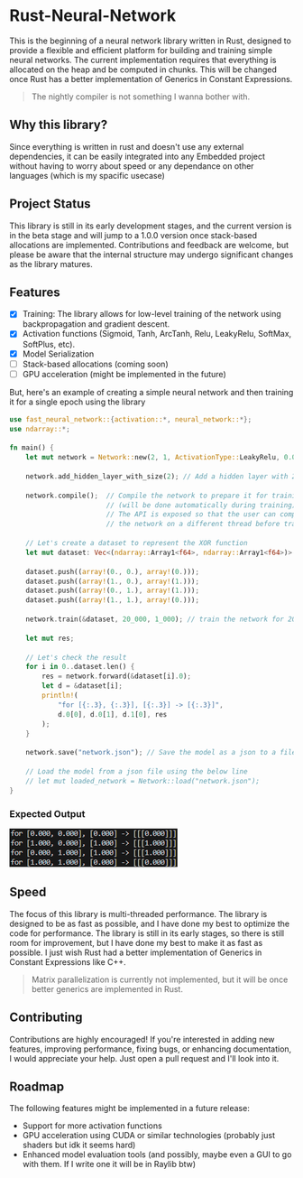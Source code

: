 # Rust-Neural-Network

This is the beginning of a neural network library written in Rust, designed to provide a flexible and efficient platform for building and training simple neural networks.
The current implementation requires that everything is allocated on the heap and be computed in chunks. This will be changed once Rust has a better implementation of Generics in Constant Expressions.

> The nightly compiler is not something I wanna bother with.

## Why this library?

Since everything is written in rust and doesn't use any external dependencies, it can be easily integrated into any Embedded project without having to worry about speed or any dependance on other languages (which is my spacific usecase)

## Project Status

This library is still in its early development stages, and the current version is in the beta stage and will jump to a 1.0.0 version once stack-based allocations are implemented.
Contributions and feedback are welcome, but please be aware that the internal structure may undergo significant changes as the library matures.

## Features

- [x] Training: The library allows for low-level training of the network using backpropagation and gradient descent.
- [x] Activation functions (Sigmoid, Tanh, ArcTanh, Relu, LeakyRelu, SoftMax, SoftPlus, etc).
- [x] Model Serialization
- [ ] Stack-based allocations (coming soon)
- [ ] GPU acceleration (might be implemented in the future)

But, here's an example of creating a simple neural network and then training it for a single epoch using the library

```rust
use fast_neural_network::{activation::*, neural_network::*};
use ndarray::*;

fn main() {
    let mut network = Network::new(2, 1, ActivationType::LeakyRelu, 0.01); // Create a new network with 2 inputs, 1 output, a LeakyRelu activation function, and a learning rate of 0.01

    network.add_hidden_layer_with_size(2); // Add a hidden layer with 2 neurons

    network.compile();  // Compile the network to prepare it for training
                        // (will be done automatically during training)
                        // The API is exposed so that the user can compile
                        // the network on a different thread before training if they want to

    // Let's create a dataset to represent the XOR function
    let mut dataset: Vec<(ndarray::Array1<f64>, ndarray::Array1<f64>)> = Vec::new();

    dataset.push((array!(0., 0.), array!(0.)));
    dataset.push((array!(1., 0.), array!(1.)));
    dataset.push((array!(0., 1.), array!(1.)));
    dataset.push((array!(1., 1.), array!(0.)));

    network.train(&dataset, 20_000, 1_000); // train the network for 20,000 epochs with a decay_time of 1,000 epochs

    let mut res;

    // Let's check the result
    for i in 0..dataset.len() {
        res = network.forward(&dataset[i].0);
        let d = &dataset[i];
        println!(
            "for [{:.3}, {:.3}], [{:.3}] -> [{:.3}]",
            d.0[0], d.0[1], d.1[0], res
        );
    }

    network.save("network.json"); // Save the model as a json to a file

    // Load the model from a json file using the below line
    // let mut loaded_network = Network::load("network.json");  
}
```

### Expected Output
![Expected Output](xor_result.png)

## Speed

The focus of this library is multi-threaded performance. The library is designed to be as fast as possible, and I have done my best to optimize the code for performance. The library is still in its early stages, so there is still room for improvement, but I have done my best to make it as fast as possible. I just wish Rust had a better implementation of Generics in Constant Expressions like C++.

> Matrix parallelization is currently not implemented, but it will be once better generics are implemented in Rust.

## Contributing

Contributions are highly encouraged! If you're interested in adding new features, improving performance, fixing bugs, or enhancing documentation, I would appreciate your help. Just open a pull request and I'll look into it.

## Roadmap

The following features might be implemented in a future release:

- Support for more activation functions
- GPU acceleration using CUDA or similar technologies (probably just shaders but idk it seems hard)
- Enhanced model evaluation tools (and possibly, maybe even a GUI to go with them. If I write one it will be in Raylib btw)
